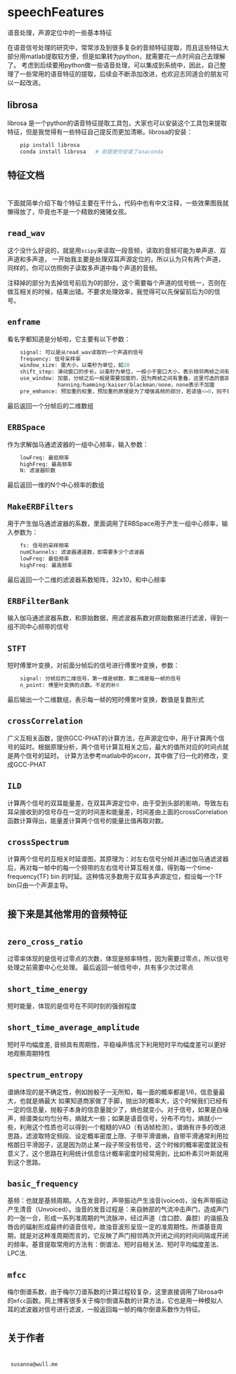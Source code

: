 # speechFeatures
语音处理，声源定位中的一些基本特征

在语音信号处理的研究中，常常涉及到很多复杂的音频特征提取，而且这些特征大部分用matlab提取较方便，但是如果转为python，就需要花一点时间自己去理解了。
考虑到后续要用python做一些语音处理，可以集成到系统中，因此，自己整理了一些常用的语音特征的提取，后续会不断添加改进，也欢迎志同道合的朋友可以一起改进。

## librosa
librosa 是一个python的语音特征提取工具包，大家也可以安装这个工具包来提取特征，但是我觉得有一些特征自己提反而更加清晰。librosa的安装：
```python
    pip install librosa
	conda install librosa	# 前提是你安装了anaconda
```




## 特征文档
# 
下面就简单介绍下每个特征主要在干什么，代码中也有中文注释，一些效果图我就懒得放了，毕竟也不是一个精致的猪猪女孩。

## ```read_wav	```
这个没什么好说的，就是用```scipy```来读取一段音频，读取的音频可能为单声道、双声道和多声道，
一开始我主要是处理双耳声源定位的，所以认为只有两个声道，同样的，你可以仿照例子读取多声道中每个声道的音频。

注释掉的部分为去掉信号前后为0的部分，这个需要每个声道的信号统一，否则在做互相关的时候，结果出错。不要求处理效率，我觉得可以先保留前后为0的信号。


## ```enframe```
看名字都知道是分帧啦，它主要有以下参数：
```python
    signal: 可以是从read_wav读取的一个声道的信号
	frequency: 信号采样率 
	window_size: 窗大小，以毫秒为单位，如20
	shift_step: 滑动窗口的步长，以毫秒为单位，一般小于窗口大小，表示相邻两帧之间有重叠
	use_window: 加窗，分帧之后一般是需要加窗的，因为两帧之间有重叠，这里可选的窗函数有几种：
                hanning/hamming/kaiser/blackman/none，none表示不加窗
	pre_emhance: 预加重的权重，预加重的原理是为了增强高频的部分，若该值<=0，则不做预加重处理
```
最后返回一个分帧后的二维数组


## ```ERBSpace```
作为求解伽马通滤波器的一组中心频率，输入参数：
```python
    lowFreq: 最低频率
	highFreq: 最高频率
	N: 滤波器阶数
```
最后返回一维的N个中心频率的数组



## ```MakeERBFilters```
用于产生伽马通滤波器的系数，里面调用了ERBSpace用于产生一组中心频率，输入参数为：
```python
    fs:	信号的采样频率
	numChannels: 滤波器通道数，即需要多少个滤波器
	lowFreq: 最低频率
	highFreq: 最高频率
```
最后返回一个二维的滤波器系数矩阵，32x10，和中心频率


## ```ERBFilterBank```
输入伽马通滤波器系数，和原始数据，用滤波器系数对原始数据进行滤波，得到一组不同中心频带的信号



## ```STFT```
短时傅里叶变换，对前面分帧后的信号进行傅里叶变换，参数：
```python
    signal: 分帧后的二维信号，第一维是帧数，第二维是每一帧的信号
	n_point: 傅里叶变换的点数。不足的补0
```
最后输出一个二维数组，表示每一帧的短时傅里叶变换，数值是复数形式




## ```crossCorrelation```
广义互相关函数，提供GCC-PHAT的计算方法，在声源定位中，用于计算两个信号的延时。根据原理分析，两个信号计算互相关之后，最大的值所对应的时间点就是两个信号的延时。
计算方法参考matlab中的xcorr，其中做了归一化的修改，变成GCC-PHAT



## ```ILD```
计算两个信号的双耳能量差，在双耳声源定位中，由于受到头部的影响，导致左右耳朵接收到的信号存在一定的时间差和能量差，时间差由上面的crossCorrelation函数计算得出，能量差计算两个信号的能量比值再取对数。





## ```crossSpectrum```
计算两个信号的互相关时延谱图，其原理为：对左右信号分帧并通过伽马通滤波器后，再对每一帧中的每一个频带的左右信号计算互相关值，得到每一个time-frequency(TF) bin 的时延。这种情况多数用于双耳多声源定位，假设每一个TF bin只由一个声源主导。


# 

## 接下来是其他常用的音频特征

# 



## ```zero_cross_ratio```
过零率体现的是信号过零点的次数，体现是频率特性，因为需要过零点，所以信号处理之前需要中心化处理。
最后返回一帧信号中，共有多少次过零点



## ```short_time_energy```
短时能量，体现的是信号在不同时刻的强弱程度



## ```short_time_average_amplitude```
短时平均幅度差, 音频具有周期性，平稳噪声情况下利用短时平均幅度差可以更好地观察周期特性



## ```spectrum_entropy```
谱熵体现的是不确定性，例如抛骰子一无所知，每一面的概率都是1/6，信息量最大，也就是熵最大  如果知道商家做了手脚，抛出3的概率大，这个时候我们已经有一定的信息量，抛骰子本身的信息量就少了，熵也就变小。对于信号，如果是白噪声，频谱类似均匀分布，熵就大一些；如果是语音信号，分布不均匀，熵就小一些，利用这个性质也可以得到一个粗糙的VAD（有话帧检测）。谱熵有许多的改进思路，滤波取特定频段、设定概率密度上限、子带平滑谱熵，自带平滑通常利用拉格朗日平滑因子，这是因为防止某一段子带没有信号，这个时候的概率密度就没有意义了，这个思路在利用统计信息估计概率密度时经常用到，比如朴素贝叶斯就用到这个思路。



## ```basic_frequency```
基频：也就是基频周期。人在发音时，声带振动产生浊音(voiced)，没有声带振动产生清音（Unvoiced）。浊音的发音过程是：来自肺部的气流冲击声门，造成声门的一张一合，形成一系列准周期的气流脉冲，经过声道（含口腔、鼻腔）的谐振及唇齿的辐射形成最终的语音信号。故浊音波形呈现一定的准周期性。所谓基音周期，就是对这种准周期而言的，它反映了声门相邻两次开闭之间的时间间隔或开闭的频率。基音提取常用的方法有：倒谱法、短时自相关法、短时平均幅度差法、LPC法.



## ```mfcc```
梅尔倒谱系数，由于梅尔刀谱系数的计算过程较复杂，这里直接调用了librosa中的```mfcc```函数。网上博客很多关于梅尔倒谱系数的计算方法，它也是用一种模拟人耳的滤波器对信号进行滤波，一般返回每一帧的梅尔倒谱系数作为特征。



# 
## 关于作者
# 

``` susanna@wull.me```